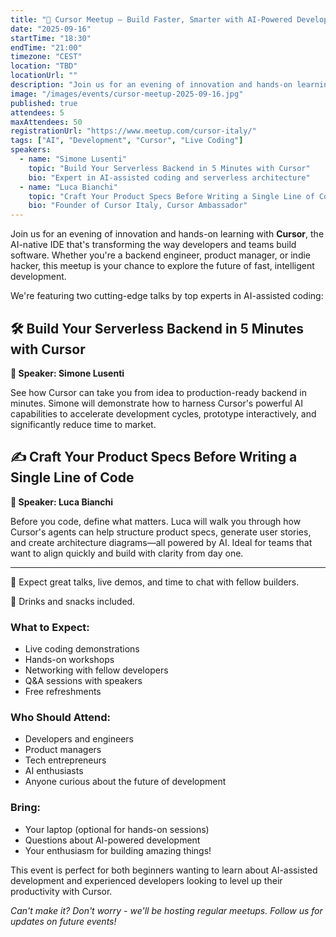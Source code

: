 ```yaml
---
title: "🚀 Cursor Meetup – Build Faster, Smarter with AI-Powered Development"
date: "2025-09-16"
startTime: "18:30"
endTime: "21:00"
timezone: "CEST"
location: "TBD"
locationUrl: ""
description: "Join us for an evening of innovation and hands-on learning with Cursor, the AI-native IDE that's transforming development."
image: "/images/events/cursor-meetup-2025-09-16.jpg"
published: true
attendees: 5
maxAttendees: 50
registrationUrl: "https://www.meetup.com/cursor-italy/"
tags: ["AI", "Development", "Cursor", "Live Coding"]
speakers:
  - name: "Simone Lusenti"
    topic: "Build Your Serverless Backend in 5 Minutes with Cursor"
    bio: "Expert in AI-assisted coding and serverless architecture"
  - name: "Luca Bianchi"
    topic: "Craft Your Product Specs Before Writing a Single Line of Code"
    bio: "Founder of Cursor Italy, Cursor Ambassador"
---
```


Join us for an evening of innovation and hands-on learning with **Cursor**, the AI-native IDE that's transforming the way developers and teams build software. Whether you're a backend engineer, product manager, or indie hacker, this meetup is your chance to explore the future of fast, intelligent development.

We're featuring two cutting-edge talks by top experts in AI-assisted coding:

## 🛠️ Build Your Serverless Backend in 5 Minutes with Cursor

**👤 Speaker: Simone Lusenti**

See how Cursor can take you from idea to production-ready backend in minutes. Simone will demonstrate how to harness Cursor's powerful AI capabilities to accelerate development cycles, prototype interactively, and significantly reduce time to market.

## ✍️ Craft Your Product Specs Before Writing a Single Line of Code

**👤 Speaker: Luca Bianchi**

Before you code, define what matters. Luca will walk you through how Cursor's agents can help structure product specs, generate user stories, and create architecture diagrams—all powered by AI. Ideal for teams that want to align quickly and build with clarity from day one.

---

💬 Expect great talks, live demos, and time to chat with fellow builders.

🍕 Drinks and snacks included.

### What to Expect:
- Live coding demonstrations
- Hands-on workshops
- Networking with fellow developers
- Q&A sessions with speakers
- Free refreshments

### Who Should Attend:
- Developers and engineers
- Product managers
- Tech entrepreneurs
- AI enthusiasts
- Anyone curious about the future of development

### Bring:
- Your laptop (optional for hands-on sessions)
- Questions about AI-powered development
- Your enthusiasm for building amazing things!

This event is perfect for both beginners wanting to learn about AI-assisted development and experienced developers looking to level up their productivity with Cursor.

*Can't make it? Don't worry - we'll be hosting regular meetups. Follow us for updates on future events!*